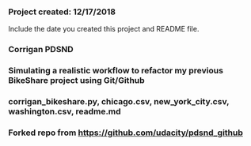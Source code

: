 ### Project created: 12/17/2018
Include the date you created this project and README file.

### Corrigan PDSND


### Simulating a realistic workflow to refactor my previous BikeShare project using Git/Github


### corrigan_bikeshare.py, chicago.csv, new_york_city.csv, washington.csv, readme.md


### Forked repo from https://github.com/udacity/pdsnd_github
